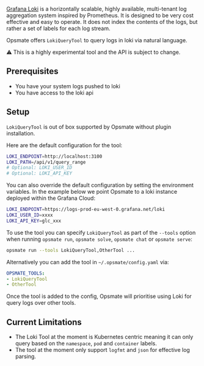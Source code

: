 [Grafana Loki](https://grafana.com/oss/loki/) is a horizontally scalable, highly available, multi-tenant log aggregation system inspired by Prometheus. It is designed to be very cost effective and easy to operate. It does not index the contents of the logs, but rather a set of labels for each log stream.

Opsmate offers `LokiQueryTool` to query logs in loki via natural language.

:warning: This is a highly experimental tool and the API is subject to change.
## Prerequisites

* You have your system logs pushed to loki
* You have access to the loki api

## Setup

`LokiQueryTool` is out of box supported by Opsmate without plugin installation.

Here are the default configuration for the tool:

```bash
LOKI_ENDPOINT=http://localhost:3100
LOKI_PATH=/api/v1/query_range
# Optional: LOKI_USER_ID
# Optional: LOKI_API_KEY
```

You can also override the default configuration by setting the environment variables. In the example below we point Opsmate to a loki instance deployed within the Grafana Cloud:

```bash
LOKI_ENDPOINT=https://logs-prod-eu-west-0.grafana.net/loki
LOKI_USER_ID=xxxx
LOKI_API_KEY=glc_xxx
```

To use the tool you can specify `LokiQueryTool` as part of the `--tools` option when running `opsmate run`, `opsmate solve`, `opsmate chat` or `opsmate serve`:

```bash
opsmate run --tools LokiQueryTool,OtherTool ...
```

Alternatively you can add the tool in `~/.opsmate/config.yaml` via:

```yaml
OPSMATE_TOOLS:
- LokiQueryTool
- OtherTool
```

Once the tool is added to the config, Opsmate will prioritise using Loki for query logs over other tools.

## Current Limitations

* The Loki Tool at the moment is Kubernetes centric meaning it can only query based on the `namespace`, `pod` and `container` labels.
* The tool at the moment only support `logfmt` and `json` for effective log parsing.
